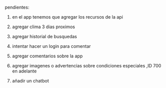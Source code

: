 pendientes:

1) en el app tenemos que agregar los recursos de la api

2) agregar clima 3 dias proximos

3) agregar historial de busquedas 

4) intentar hacer un login para comentar

5) agregar comentarios sobre la app

6) agregar imagenes o advertencias sobre condiciones especiales ,ID 700 en adelante

7) añadir un chatbot

